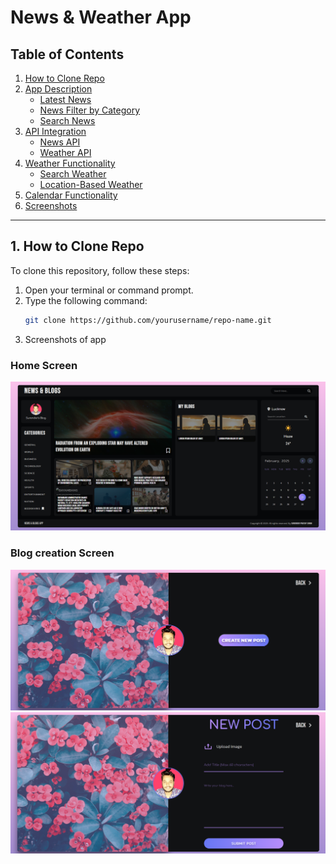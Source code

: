 # News & Weather App

## Table of Contents

1. [How to Clone Repo](#how-to-clone-repo)
2. [App Description](#app-description)
    - [Latest News](#latest-news)
    - [News Filter by Category](#news-filter-by-category)
    - [Search News](#search-news)
3. [API Integration](#api-integration)
    - [News API](#news-api)
    - [Weather API](#weather-api)
4. [Weather Functionality](#weather-functionality)
    - [Search Weather](#search-weather)
    - [Location-Based Weather](#location-based-weather)
5. [Calendar Functionality](#calendar-functionality)
6. [Screenshots](#screenshots)

---

## 1. How to Clone Repo

To clone this repository, follow these steps:

1. Open your terminal or command prompt.
2. Type the following command:
    ```bash
    git clone https://github.com/yourusername/repo-name.git
    ```
3. Screenshots of app

### Home Screen

![Home Screen](./src/assets/s1.png)

### Blog creation Screen

![Blog Screen](./src/assets/s2.png)
![Blog Form Screen](./src/assets/s3.png)
